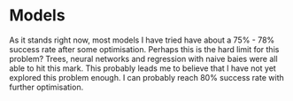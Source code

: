 # Models
As it stands right now, most models I have tried have about a 75% - 78% success rate after some optimisation. Perhaps this is the hard limit for this problem? Trees, neural networks and regression with naive baies were all able to hit this mark. This probably leads me to believe that I have not yet explored this problem enough. I can probably reach 80% success rate with further optimisation.
